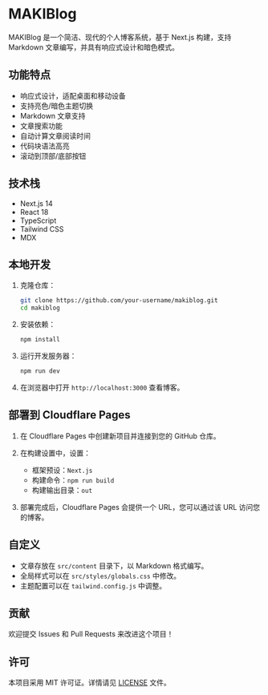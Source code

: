 # MAKIBlog

MAKIBlog 是一个简洁、现代的个人博客系统，基于 Next.js 构建，支持 Markdown 文章编写，并具有响应式设计和暗色模式。

## 功能特点

- 响应式设计，适配桌面和移动设备
- 支持亮色/暗色主题切换
- Markdown 文章支持
- 文章搜索功能
- 自动计算文章阅读时间
- 代码块语法高亮
- 滚动到顶部/底部按钮

## 技术栈

- Next.js 14
- React 18
- TypeScript
- Tailwind CSS
- MDX

## 本地开发

1. 克隆仓库：

   ```bash
   git clone https://github.com/your-username/makiblog.git
   cd makiblog
   ```

2. 安装依赖：

   ```bash
   npm install
   ```

3. 运行开发服务器：

   ```bash
   npm run dev
   ```

4. 在浏览器中打开 `http://localhost:3000` 查看博客。

## 部署到 Cloudflare Pages

1. 在 Cloudflare Pages 中创建新项目并连接到您的 GitHub 仓库。

2. 在构建设置中，设置：

   - 框架预设：`Next.js`
   - 构建命令：`npm run build`
   - 构建输出目录：`out`

3. 部署完成后，Cloudflare Pages 会提供一个 URL，您可以通过该 URL 访问您的博客。

## 自定义

- 文章存放在 `src/content` 目录下，以 Markdown 格式编写。
- 全局样式可以在 `src/styles/globals.css` 中修改。
- 主题配置可以在 `tailwind.config.js` 中调整。

## 贡献

欢迎提交 Issues 和 Pull Requests 来改进这个项目！

## 许可

本项目采用 MIT 许可证。详情请见 [LICENSE](LICENSE) 文件。
